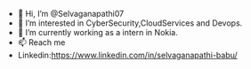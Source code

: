 - 👋 Hi, I’m @Selvaganapathi07
- 👀 I’m interested in CyberSecurity,CloudServices and Devops.
- 🌱 I’m currently working as a intern in Nokia.
- 📫 Reach me
- Linkedin:https://www.linkedin.com/in/selvaganapathi-babu/

<!---
Selvaganapathi7/Selvaganapathi7 is a ✨ special ✨ repository because its `README.md` (this file) appears on your GitHub profile.
You can click the Preview link to take a look at your changes.
--->
